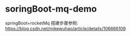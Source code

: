 # soringBoot-mq-demo
springBoot+rocketMq
搭建步骤参照: https://blog.csdn.net/mikewuhao/article/details/106666109
